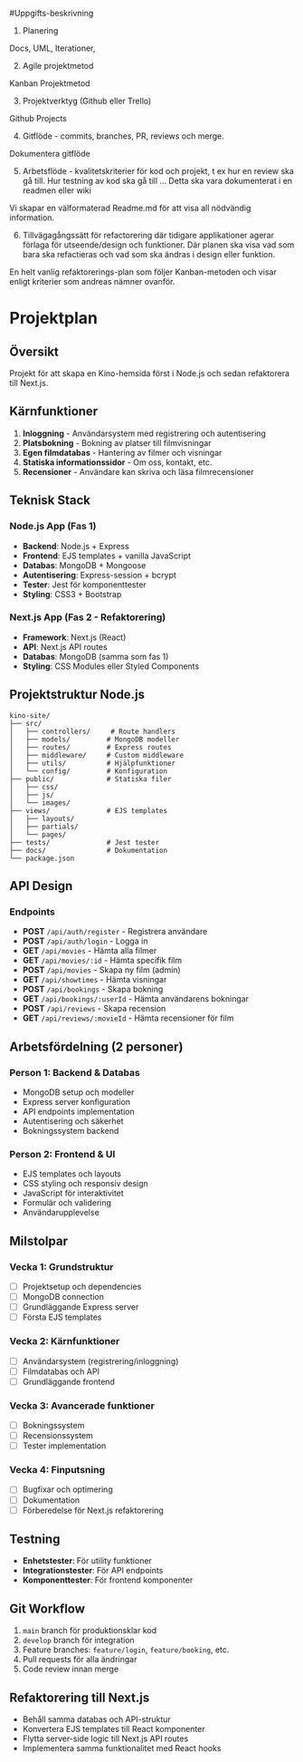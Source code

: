 #Uppgifts-beskrivning

1.	Planering	


Docs, UML, Iterationer, 




2.	Agile projektmetod	
	
Kanban Projektmetod




3.	Projektverktyg (Github eller Trello)	


Github Projects




4.	Gitflöde - commits, branches, PR, reviews och merge.
	
Dokumentera gitflöde




5.	Arbetsflöde - kvalitetskriterier för kod och projekt, t ex hur en review ska gå till. Hur testning av kod ska gå till … Detta ska vara dokumenterat i en readmen eller wiki	
	
Vi skapar en välformaterad Readme.md för att visa all nödvändig information.




6.	Tillvägagångssätt för refactorering där tidigare applikationer agerar förlaga för    utseende/design och funktioner. Där planen ska visa vad som bara ska refactieras
och vad som ska ändras i design eller funktion.


En helt vanlig refaktorerings-plan som följer Kanban-metoden och visar enligt kriterier som andreas nämner ovanför.





# Projektplan

## Översikt
Projekt för att skapa en Kino-hemsida först i Node.js och sedan refaktorera till Next.js.

## Kärnfunktioner
1. **Inloggning** - Användarsystem med registrering och autentisering
2. **Platsbokning** - Bokning av platser till filmvisningar
3. **Egen filmdatabas** - Hantering av filmer och visningar
4. **Statiska informationssidor** - Om oss, kontakt, etc.
5. **Recensioner** - Användare kan skriva och läsa filmrecensioner

## Teknisk Stack

### Node.js App (Fas 1)
- **Backend**: Node.js + Express
- **Frontend**: EJS templates + vanilla JavaScript
- **Databas**: MongoDB + Mongoose
- **Autentisering**: Express-session + bcrypt
- **Tester**: Jest för komponenttester
- **Styling**: CSS3 + Bootstrap

### Next.js App (Fas 2 - Refaktorering)
- **Framework**: Next.js (React)
- **API**: Next.js API routes
- **Databas**: MongoDB (samma som fas 1)
- **Styling**: CSS Modules eller Styled Components

## Projektstruktur Node.js

```
kino-site/
├── src/
│   ├── controllers/     # Route handlers
│   ├── models/         # MongoDB modeller
│   ├── routes/         # Express routes
│   ├── middleware/     # Custom middleware
│   ├── utils/          # Hjälpfunktioner
│   └── config/         # Konfiguration
├── public/             # Statiska filer
│   ├── css/
│   ├── js/
│   └── images/
├── views/              # EJS templates
│   ├── layouts/
│   ├── partials/
│   └── pages/
├── tests/              # Jest tester
├── docs/               # Dokumentation
└── package.json
```

## API Design

### Endpoints
- **POST** `/api/auth/register` - Registrera användare
- **POST** `/api/auth/login` - Logga in
- **GET** `/api/movies` - Hämta alla filmer
- **GET** `/api/movies/:id` - Hämta specifik film
- **POST** `/api/movies` - Skapa ny film (admin)
- **GET** `/api/showtimes` - Hämta visningar
- **POST** `/api/bookings` - Skapa bokning
- **GET** `/api/bookings/:userId` - Hämta användarens bokningar
- **POST** `/api/reviews` - Skapa recension
- **GET** `/api/reviews/:movieId` - Hämta recensioner för film

## Arbetsfördelning (2 personer)

### Person 1: Backend & Databas
- MongoDB setup och modeller
- Express server konfiguration
- API endpoints implementation
- Autentisering och säkerhet
- Bokningssystem backend

### Person 2: Frontend & UI
- EJS templates och layouts
- CSS styling och responsiv design
- JavaScript för interaktivitet
- Formulär och validering
- Användarupplevelse

## Milstolpar

### Vecka 1: Grundstruktur
- [ ] Projektsetup och dependencies
- [ ] MongoDB connection
- [ ] Grundläggande Express server
- [ ] Första EJS templates

### Vecka 2: Kärnfunktioner
- [ ] Användarsystem (registrering/inloggning)
- [ ] Filmdatabas och API
- [ ] Grundläggande frontend

### Vecka 3: Avancerade funktioner
- [ ] Bokningssystem
- [ ] Recensionssystem
- [ ] Tester implementation

### Vecka 4: Finputsning
- [ ] Bugfixar och optimering
- [ ] Dokumentation
- [ ] Förberedelse för Next.js refaktorering

## Testning
- **Enhetstester**: För utility funktioner
- **Integrationstester**: För API endpoints
- **Komponenttester**: För frontend komponenter

## Git Workflow
1. `main` branch för produktionsklar kod
2. `develop` branch för integration
3. Feature branches: `feature/login`, `feature/booking`, etc.
4. Pull requests för alla ändringar
5. Code review innan merge

## Refaktorering till Next.js
- Behåll samma databas och API-struktur
- Konvertera EJS templates till React komponenter
- Flytta server-side logic till Next.js API routes
- Implementera samma funktionalitet med React hooks

